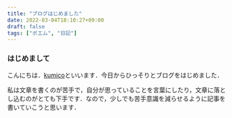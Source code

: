 ```yaml
---
title: "ブログはじめました"
date: 2022-03-04T18:10:27+09:00
draft: false
tags: ["ポエム", "日記"]
---
```


### はじめまして
こんにちは．[kumico](https://twitter.com/devoc_)といいます．今日からひっそりとブログをはじめました．

私は文章を書くのが苦手で，自分が思っていることを言葉にしたり，文章に落とし込むのがとても下手です．なので，少しでも苦手意識を減らせるように記事を書いていこうと思います．
